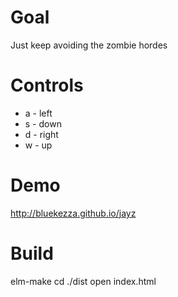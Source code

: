 # Goal

Just keep avoiding the zombie hordes

# Controls
- a - left
- s - down
- d - right
- w - up

# Demo

http://bluekezza.github.io/jayz

# Build

elm-make
cd ./dist
open index.html
